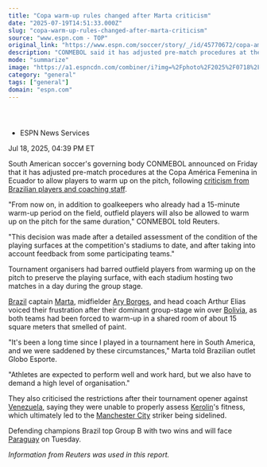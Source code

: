 ```yaml
---
title: "Copa warm-up rules changed after Marta criticism"
date: "2025-07-19T14:51:33.000Z"
slug: "copa-warm-up-rules-changed-after-marta-criticism"
source: "www.espn.com - TOP"
original_link: "https://www.espn.com/soccer/story/_/id/45770672/copa-america-warm-rules-marta-brazil-criticism"
description: "CONMEBOL said it has adjusted pre-match procedures at the Copa América Femenina, following criticism from Brazilian players and coaching staff."
mode: "summarize"
image: "https://a1.espncdn.com/combiner/i?img=%2Fphoto%2F2025%2F0718%2Fr1520729_1296x729_16%2D9.jpg"
category: "general"
tags: ["general"]
domain: "espn.com"
---
```

<div id="readability-page-1" class="page"><section id="article-feed" data-behavior="author_overlay article_header_news_feed_item_meta article_legal_footer"><article data-id="45770672" data-behavior="story_scroll story_progress" data-src="/soccer/story/_/id/45770672/copa-america-warm-rules-marta-brazil-criticism"><div><header></header><div><div><ul><li><p>ESPN News Services</p></li></ul><p><span>Jul 18, 2025, 04:39 PM ET</span></p></div><p>South American soccer's governing body CONMEBOL announced on Friday that it has adjusted pre-match procedures at the Copa América Femenina in Ecuador to allow players to warm up on the pitch, following <a href="https://www.espn.com/soccer/story/_/id/45765060/brazil-marta-saddened-conditions-copa-america">criticism from Brazilian players and coaching staff</a>.</p><p>"From now on, in addition to goalkeepers who already had a 15-minute warm-up period on the field, outfield players will also be allowed to warm up on the pitch for the same duration," CONMEBOL told Reuters.</p><p>"This decision was made after a detailed assessment of the condition of the playing surfaces at the competition's stadiums to date, and after taking into account feedback from some participating teams."</p><p>Tournament organisers had barred outfield players from warming up on the pitch to preserve the playing surface, with each stadium hosting two matches in a day during the group stage.</p><p><a href="https://www.espn.com/soccer/team?id=2752">Brazil</a> captain <a href="https://www.espn.com/soccer/player/_/id/158712/Marta">Marta</a>, midfielder <a href="https://www.espn.com/soccer/player/_/id/319246/Ary-Borges">Ary Borges</a>, and head coach Arthur Elias voiced their frustration after their dominant group-stage win over <a href="https://www.espn.com/soccer/team?id=18772">Bolivia</a>, as both teams had been forced to warm-up in a shared room of about 15 square meters that smelled of paint.</p><p>"It's been a long time since I played in a tournament here in South America, and we were saddened by these circumstances," Marta told Brazilian outlet Globo Esporte.</p><p>"Athletes are expected to perform well and work hard, but we also have to demand a high level of organisation."</p><p>They also criticised the restrictions after their tournament opener against <a href="https://www.espn.com/soccer/team?id=20914">Venezuela</a>, saying they were unable to properly assess <a href="https://www.espn.com/soccer/player/_/id/281475/Kerolin">Kerolin</a>'s fitness, which ultimately led to the <a href="https://www.espn.com/soccer/team?id=19257">Manchester City</a> striker being sidelined.</p><p>Defending champions Brazil top Group B with two wins and will face <a href="https://www.espn.com/soccer/team?id=20210">Paraguay</a> on Tuesday.</p><p><em>Information from Reuters was used in this report.</em></p>
</div></div></article></section></div>